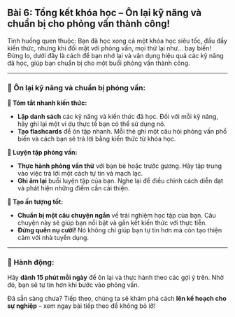 ## Bài 6: Tổng kết khóa học – Ôn lại kỹ năng và chuẩn bị cho phỏng vấn thành công!

Tình huống quen thuộc: Bạn đã học xong cả một khóa học siêu tốc, đầu đầy kiến thức, nhưng khi đối mặt với phỏng vấn, mọi thứ lại như... bay biến! Đừng lo, dưới đây là cách để bạn nhớ lại và vận dụng hiệu quả các kỹ năng đã học, giúp bạn chuẩn bị cho một buổi phỏng vấn thành công.

---

### 📌 Ôn lại kỹ năng và chuẩn bị phỏng vấn:

**🔹 Tóm tắt nhanh kiến thức:**
- **Lập danh sách** các kỹ năng và kiến thức đã học. Đối với mỗi kỹ năng, hãy ghi lại một ví dụ thực tế bạn có thể sử dụng nó.
- **Tạo flashcards** để ôn tập nhanh. Mỗi thẻ ghi một câu hỏi phỏng vấn phổ biến và cách bạn sẽ trả lời bằng kiến thức từ khóa học.

**🔹 Luyện tập phỏng vấn:**
- **Thực hành phỏng vấn thử** với bạn bè hoặc trước gương. Hãy tập trung vào việc trả lời một cách tự tin và mạch lạc.
- **Ghi âm lại** buổi luyện tập của bạn. Nghe lại để điều chỉnh cách diễn đạt và phát hiện những điểm cần cải thiện.

**🔹 Tạo ấn tượng tốt:**
- **Chuẩn bị một câu chuyện ngắn** về trải nghiệm học tập của bạn. Câu chuyện này sẽ giúp bạn nổi bật và gắn kết kiến thức với thực tiễn.
- **Đừng quên nụ cười!** Nó không chỉ giúp bạn tự tin hơn mà còn tạo thiện cảm với nhà tuyển dụng.

---

### 🚀 Hành động:

Hãy **dành 15 phút mỗi ngày** để ôn lại và thực hành theo các gợi ý trên. Nhờ đó, bạn sẽ tự tin hơn khi bước vào phỏng vấn. 

Đã sẵn sàng chưa? Tiếp theo, chúng ta sẽ khám phá cách **lên kế hoạch cho sự nghiệp** – xem ngay bài tiếp theo để không bỏ lỡ!